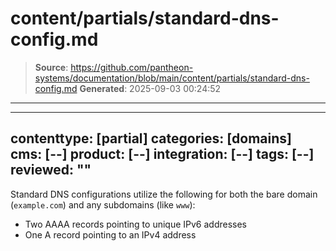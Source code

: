 # content/partials/standard-dns-config.md

> **Source**: https://github.com/pantheon-systems/documentation/blob/main/content/partials/standard-dns-config.md
> **Generated**: 2025-09-03 00:24:52

---

---
contenttype: [partial]
categories: [domains]
cms: [--]
product: [--]
integration: [--]
tags: [--]
reviewed: ""
---

   Standard DNS configurations utilize the following for both the bare domain (`example.com`) and any subdomains (like `www`):

   *  Two AAAA records pointing to unique IPv6 addresses
   *  One A record pointing to an IPv4 address
